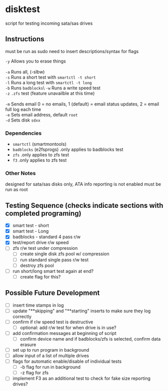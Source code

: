 # disktest
script for testing incoming sata/sas drives

## Instructions

must be run as sudo
need to insert descriptions/syntax for flags

`-y`  Allows you to erase things\
\
`-a`  Runs all, (-slbw)\
`-s`  Runs a short test with `smartctl -t short`\
`-l`  Runs a long test with `smartctl -t long`\
`-b`  Runs `badblocks`\ 
`-w`  Runs a write speed test\
`-z`  `.zfs` test (feature unavailble at this time)\
\
`-m`  Sends email 0 = no emails, 1 (default) = email status updates, 2 = email full log each time\
`-e`  Sets email address, default `root`\
`-d`  Sets disk `sdxx`

### Dependencies
  * `smartctl` (smartmontools)
  * `badblocks` (e2fsprogs)     .only applies to badblocks test
  * `zfs`                       .only applies to zfs test
  * `f3`                        .only applies to zfs test

### Other Notes
designed for sata/sas disks only, ATA info reporting is not enabled
must be run as root

## Testing Sequence (checks indicate sections with completed programing)
- [x] smart test - short
- [x] smart test - Long
- [x] badblocks - standard 4 pass r/w
- [x] test/report drive r/w speed
- [ ] zfs r/w test under compression
  - [ ] create single disk zfs pool w/ compression
  - [ ] run standard single pass r/w test
  - [ ] destroy zfs pool
- [ ] run short/long smart test again at end?
  - [ ] create flag for this?

## Possible Future Development
- [ ] insert time stamps in log
- [ ] update "**skipping" and "**starting" inserts to make sure they log correctly
- [ ] confirm if r/w speed test is destructive
  - [ ] optional: add r/w test for when drive is in use?
- [ ] add confirmation messages at beginning of script
  - [ ] confirm device name and if badblocks/zfs is selected, confirm data erasure
- [ ] set up to run program in background
- [ ] allow input of a list of multiple drives
- [ ] flags for automatic enable/disable of individual tests
  - [ ] -b flag for run in background
  - [ ] -z flag for zfs
-[ ] implement F3 as an additional test to check for fake size reporting drives?
